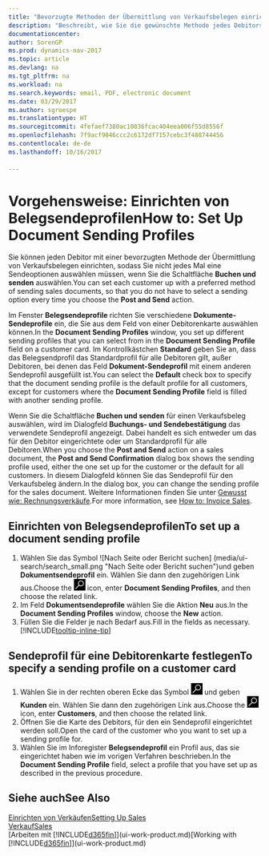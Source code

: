 ```yaml
---
title: "Bevorzugte Methoden der Übermittlung von Verkaufsbelegen einrichten"
description: "Beschreibt, wie Sie die gewünschte Methode jedes Debitors der Übermittlung von Verkaufsbelegen eingerichtet, z Buchen, PDF-Dateien, elektronischer Beleg, usw."
documentationcenter: 
author: SorenGP
ms.prod: dynamics-nav-2017
ms.topic: article
ms.devlang: na
ms.tgt_pltfrm: na
ms.workload: na
ms.search.keywords: email, PDF, electronic document
ms.date: 03/29/2017
ms.author: sgroespe
ms.translationtype: HT
ms.sourcegitcommit: 4fefaef7380ac10836fcac404eea006f55d8556f
ms.openlocfilehash: 7f9acf9846ccc2c6172df7157cebc3f488744456
ms.contentlocale: de-de
ms.lasthandoff: 10/16/2017

---
```

# <a name="how-to-set-up-document-sending-profiles"></a><span data-ttu-id="65bd7-103">Vorgehensweise: Einrichten von Belegsendeprofilen</span><span class="sxs-lookup"><span data-stu-id="65bd7-103">How to: Set Up Document Sending Profiles</span></span>
<span data-ttu-id="65bd7-104">Sie können jeden Debitor mit einer bevorzugten Methode der Übermittlung von Verkaufsbelegen einrichten, sodass Sie nicht jedes Mal eine Sendeoptionen auswählen müssen, wenn Sie die Schaltfläche **Buchen und senden** auswählen.</span><span class="sxs-lookup"><span data-stu-id="65bd7-104">You can set each customer up with a preferred method of sending sales documents, so that you do not have to select a sending option every time you choose the **Post and Send** action.</span></span>

<span data-ttu-id="65bd7-105">Im Fenster **Belegsendeprofile** richten Sie verschiedene **Dokumente-Sendeprofile** ein, die Sie aus dem Feld von einer Debitorenkarte auswählen können.</span><span class="sxs-lookup"><span data-stu-id="65bd7-105">In the **Document Sending Profiles** window, you set up different sending profiles that you can select from in the **Document Sending Profile** field on a customer card.</span></span> <span data-ttu-id="65bd7-106">Im Kontrollkästchen **Standard** geben Sie an, dass das Belegsendprofil das Standardprofil für alle Debitoren gilt, außer Debitoren, bei denen das Feld **Dokument-Sendeprofil** mit einem anderen Sendeprofil ausgefüllt ist.</span><span class="sxs-lookup"><span data-stu-id="65bd7-106">You can select the **Default** check box to specify that the document sending profile is the default profile for all customers, except for customers where the **Document Sending Profile** field is filled with another sending profile.</span></span>

<span data-ttu-id="65bd7-107">Wenn Sie die Schaltfläche **Buchen und senden** für einen Verkaufsbeleg auswählen, wird im Dialogfeld **Buchungs- und Sendebestätigung** das verwendete Sendeprofil angezeigt. Dabei handelt es sich entweder um das für den Debitor eingerichtete oder um Standardprofil für alle Debitoren.</span><span class="sxs-lookup"><span data-stu-id="65bd7-107">When you choose the **Post and Send** action on a sales document, the **Post and Send Confirmation** dialog box shows the sending profile used, either the one set up for the customer or the default for all customers.</span></span> <span data-ttu-id="65bd7-108">In diesem Dialogfeld können Sie das Sendeprofil für den Verkaufsbeleg ändern.</span><span class="sxs-lookup"><span data-stu-id="65bd7-108">In the dialog box, you can change the sending profile for the sales document.</span></span> <span data-ttu-id="65bd7-109">Weitere Informationen finden Sie unter [Gewusst wie: Rechnungsverkäufe](sales-how-invoice-sales.md).</span><span class="sxs-lookup"><span data-stu-id="65bd7-109">For more information, see [How to: Invoice Sales](sales-how-invoice-sales.md).</span></span>

## <a name="to-set-up-a-document-sending-profile"></a><span data-ttu-id="65bd7-110">Einrichten von Belegsendeprofilen</span><span class="sxs-lookup"><span data-stu-id="65bd7-110">To set up a document sending profile</span></span>
1. <span data-ttu-id="65bd7-111">Wählen Sie das Symbol ![Nach Seite oder Bericht suchen] (media/ui-search/search_small.png "Nach Seite oder Bericht suchen")und geben **Dokumentsendeprofil** ein. Wählen Sie dann den zugehörigen Link aus.</span><span class="sxs-lookup"><span data-stu-id="65bd7-111">Choose the ![Search for Page or Report](media/ui-search/search_small.png "Search for Page or Report icon") icon, enter **Document Sending Profiles**, and then choose the related link.</span></span>
2. <span data-ttu-id="65bd7-112">Im Feld **Dokumentsendeprofile** wählen Sie die Aktion **Neu** aus.</span><span class="sxs-lookup"><span data-stu-id="65bd7-112">In the **Document Sending Profiles** window, choose the **New** action.</span></span>
3. <span data-ttu-id="65bd7-113">Füllen Sie die Felder je nach Bedarf aus.</span><span class="sxs-lookup"><span data-stu-id="65bd7-113">Fill in the fields as necessary.</span></span> [!INCLUDE[tooltip-inline-tip](includes/tooltip-inline-tip_md.md)]

## <a name="to-specify-a-sending-profile-on-a-customer-card"></a><span data-ttu-id="65bd7-114">Sendeprofil für eine Debitorenkarte festlegen</span><span class="sxs-lookup"><span data-stu-id="65bd7-114">To specify a sending profile on a customer card</span></span>
1. <span data-ttu-id="65bd7-115">Wählen Sie in der rechten oberen Ecke das Symbol ![Nach Seite oder Bericht suchen](media/ui-search/search_small.png "Nach Seite oder Bericht suchen") und geben **Kunden** ein. Wählen Sie dann den zugehörigen Link aus.</span><span class="sxs-lookup"><span data-stu-id="65bd7-115">Choose the ![Search for Page or Report](media/ui-search/search_small.png "Search for Page or Report icon") icon, enter **Customers**, and then choose the related link.</span></span>
2. <span data-ttu-id="65bd7-116">Öffnen Sie die Karte des Debitors, für den ein Sendeprofil eingerichtet werden soll.</span><span class="sxs-lookup"><span data-stu-id="65bd7-116">Open the card of the customer who you want to set up a sending profile for.</span></span>
3. <span data-ttu-id="65bd7-117">Wählen Sie im Inforegister **Belegsendeprofil** ein Profil aus, das sie eingerichtet haben wie im vorigen Verfahren beschrieben.</span><span class="sxs-lookup"><span data-stu-id="65bd7-117">In the **Document Sending Profile** field, select a profile that you have set up as described in the previous procedure.</span></span>

## <a name="see-also"></a><span data-ttu-id="65bd7-118">Siehe auch</span><span class="sxs-lookup"><span data-stu-id="65bd7-118">See Also</span></span>
[<span data-ttu-id="65bd7-119">Einrichten von Verkäufen</span><span class="sxs-lookup"><span data-stu-id="65bd7-119">Setting Up Sales</span></span>](sales-setup-sales.md)  
[<span data-ttu-id="65bd7-120">Verkauf</span><span class="sxs-lookup"><span data-stu-id="65bd7-120">Sales</span></span>](sales-manage-sales.md)  
<span data-ttu-id="65bd7-121">[Arbeiten mit [!INCLUDE[d365fin](includes/d365fin_md.md)]](ui-work-product.md)</span><span class="sxs-lookup"><span data-stu-id="65bd7-121">[Working with [!INCLUDE[d365fin](includes/d365fin_md.md)]](ui-work-product.md)</span></span>

